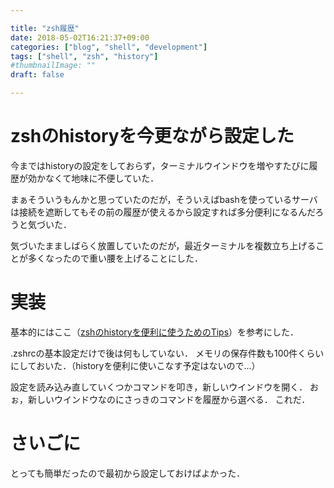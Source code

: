 ```yaml
---

title: "zsh履歴"
date: 2018-05-02T16:21:37+09:00
categories: ["blog", "shell", "development"]
tags: ["shell", "zsh", "history"] 
#thumbnailImage: ""
draft: false

---
```


# zshのhistoryを今更ながら設定した

今まではhistoryの設定をしておらず，ターミナルウインドウを増やすたびに履歴が効かなくて地味に不便していた．

まぁそういうもんかと思っていたのだが，そういえばbashを使っているサーバは接続を遮断してもその前の履歴が使えるから設定すれば多分便利になるんだろうと気づいた．

気づいたまましばらく放置していたのだが，最近ターミナルを複数立ち上げることが多くなったので重い腰を上げることにした．


# 実装

基本的にはここ（[zshのhistoryを便利に使うためのTips](https://qiita.com/syui/items/c1a1567b2b76051f50c4)）を参考にした．

.zshrcの基本設定だけで後は何もしていない．
メモリの保存件数も100件くらいにしておいた．（historyを便利に使いこなす予定はないので...）

設定を読み込み直していくつかコマンドを叩き，新しいウインドウを開く．
おぉ，新しいウインドウなのにさっきのコマンドを履歴から選べる．
これだ．

# さいごに
とっても簡単だったので最初から設定しておけばよかった．

